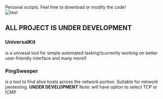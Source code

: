 Personal scripts. Feel free to download or modify the code!<br />
![test](https://github.com/yamerooo123/MyBugbountyTools/assets/115742865/a6d74bc4-5d9a-49b7-92f6-6c7bc312b2ba)
<h2><b>ALL PROJECT IS UNDER DEVELOPMENT</b></h2>

<p><h3>UniversalKit</h3></p> is a univesal tool for simple automated tasking!(currently working on better user-friendly interface and many more!)<br />




<p><h3>PingSweeper</h3></p> is a tool to find alive hosts across the network portion. Suitable for network pentesting. <b>UNDER DEVELOPMENT</b> Note: will have option to select TCP or ICMP
